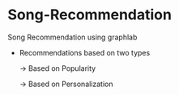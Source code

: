 # Song-Recommendation

Song Recommendation using graphlab

* Recommendations based on two types

	-> Based on Popularity

	-> Based on Personalization


